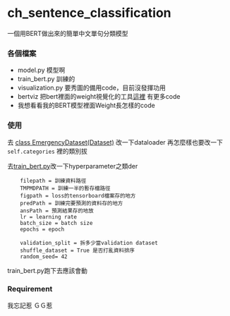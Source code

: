 # ch_sentence_classification

一個用BERT做出來的簡單中文單句分類模型

### 各個檔案
+ model.py 模型啊
+ train_bert.py 訓練的
+ visualization.py 要秀圖的備用code，目前沒發揮功用
+ bertviz 把bert裡面的weight視覺化的工具[這裡](https://github.com/jessevig/bertviz) 有更多code
+ 我想看看我的BERT模型裡面Weight長怎樣的code

### 使用
去 [class EmergencyDataset(Dataset)](https://github.com/pipi9baby/ch_sentence_classification/blob/30c9d0f6a413f488ae662f726ac0e019c0333fba/train_bert.py#L43) 改一下dataloader
再怎麼樣也要改一下`self.categories` 裡的類別拔

去[train_bert.py](https://github.com/pipi9baby/ch_sentence_classification/blob/30c9d0f6a413f488ae662f726ac0e019c0333fba/train_bert.py#L101)改一下hyperparameter之類der
```
    filepath = 訓練資料路徑
    TMPMDPATH = 訓練一半的暫存檔路徑
    figpath = loss的tensorboard檔案存的地方
    predPath = 訓練完要預測的資料存的地方
    ansPath = 預測結果存的地放
    lr = learning rate
    batch_size = batch size
    epochs = epoch
    
    validation_split = 拆多少當validation dataset
    shuffle_dataset = True 是否打亂資料排序
    random_seed= 42
```

train_bert.py跑下去應該會動

### Requirement

我忘記惹 ＧＧ惹
